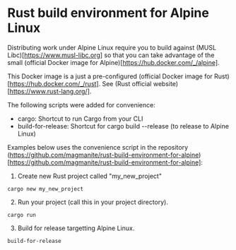 # Rust build environment for Alpine Linux

Distributing work under Alpine Linux require you to build against (MUSL Libc)[https://www.musl-libc.org] so that you can take advantage of the small (official Docker image for Alpine)[https://hub.docker.com/_/alpine].

This Docker image is a just a pre-configured (official Docker image for Rust)[https://hub.docker.com/_/rust]. See (Rust official website)[https://www.rust-lang.org/].

The following scripts were added for convenience:
* cargo: Shortcut to run Cargo from your CLI
* build-for-release: Shortcut for cargo build --release (to release to Alpine Linux)

Examples below uses the convenience script in the repository (https://github.com/magmanite/rust-build-environment-for-alpine)[https://github.com/magmanite/rust-build-environment-for-alpine]:
1. Create new Rust project called "my_new_project"
```
cargo new my_new_project
```
2. Run your project (call this in your project directory).
```
cargo run
```
3. Build for release targetting Alpine Linux.
```
build-for-release
```
